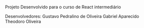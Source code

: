Projeto Desenvolvido para o curso de React intermediário

Desenvolvedores:
Gustavo Pedralino de Oliveira
Gabriel Aparecido Theodoro Oliveira
